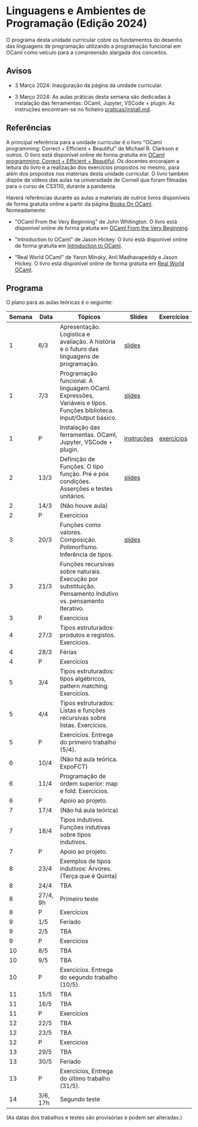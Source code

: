 # Linguagens e Ambientes de Programação (Edição 2024)

O programa desta unidade curricular cobre os fundamentos do desenho das
linguagens de programação utilizando a programação funcional em OCaml como
veículo para a compreensão alargada dos conceitos.

## Avisos

* 3 Março 2024: Inauguração da página da unidade curricular.

* 3 Março 2024: As aulas práticas desta semana são dedicadas à instalação das ferramentas: OCaml, Jupyter, VSCode + plugin. As instruções encontram-se no ficheiro [praticas/install.md](praticas/install.md).

## Referências

A principal referência para a unidade curricular é o livro "OCaml programming: Correct + Efficient + Beautiful" de Michael R. Clarkson e outros. O livro está disponível online de forma gratuita em [OCaml programming: Correct + Efficient + Beautiful](https://cs3110.github.io/textbook/). Os docentes encorajam a leitura do livro e a realização dos exercícios propostos no mesmo, para além dos propostos nos materiais desta unidade curricular. O livro também dispõe de vídeos das aulas na universidade de Cornell que foram filmadas para o curso de CS3110, durante a pandemia.

Haverá referências durante as aulas a materiais de outros livros disponíveis de forma gratuita online a partir da página [Books On OCaml](https://ocaml.org/books). Nomeadamente:

- "OCaml From the Very Beginning" de John Whitington. O livro está disponível online de forma gratuita em [OCaml From the Very Beginning](https://ocaml-book.com/).

- "Introduction to OCaml" de Jason Hickey. O livro está disponível online de forma gratuita em [Introduction to OCaml](http://courses.cms.caltech.edu/cs134/cs134b/book.pdf).

- "Real World OCaml" de Yaron Minsky, Anil Madhavapeddy e Jason Hickey. O livro está disponível online de forma gratuita em [Real World OCaml](https://dev.realworldocaml.org/).

## Programa

O plano para as aulas teóricas é o seguinte:

| Semana | Data | Tópicos | Slides | Exercícios |
| -------- | -------- | -------- | -------- | -------- |
| 1  | 6/3   | Apresentação. Logística e avaliação. A história e o futuro das linguagens de programação. |  [slides](slides/LAP%202024-1.pdf)  |    |
| 1  | 7/3   | Programação funcional. A linguagem OCaml. Expressões, Variáveis e tipos. Funções biblioteca. Input/Output básico. |  [slides](slides/LAP%202024-2.pdf)  |   |
| 1  | P   | Instalação das ferramentas. OCaml, Jupyter, VSCode + plugin. |  [instruções](praticas/install.html)  |  [exercícios](praticas/kick_the_tires.ipynb) |
| 2  | 13/3  | Definição de Funções. O tipo função. Pré e pós condições. Asserções e testes unitários.  |  [slides](slides/LAP%202024-3.pdf)  |    |
| 2  | 14/3  | (Não houve aula)    |    |   |
| 2  | P   | Exercícios |    |   |
| 3  | 20/3  | Funções como valores. Composição. Polimorfismo. Inferência de tipos.  |  [slides](slides/LAP%202024-4.pdf)  |    |
| 3  | 21/3  | Funções recursivas sobre naturais. Execução por substituição. Pensamento Indutivo vs. pensamento Iterativo. |    |   |
| 3  | P   | Exercícios |    |   |
| 4  | 27/3  | Tipos estruturados: produtos e registos. Exercícios.   |    |    |
| 4  | 28/3   | Férias   |    |   |
| 4  | P   | Exercícios |    |   |
| 5  | 3/4   | Tipos estruturados: tipos algébricos, pattern matching. Exercícios.   |    |   |
| 5  | 4/4   | Tipos estruturados: Listas e funções recursivas sobre listas. Exercícios.    |    |   |
| 5  | P   | Exercícios. Entrega do primeiro trabalho (5/4). |    |   |
| 6  | 10/4   | (Não há aula teórica. ExpoFCT)    |    |   |
| 6  | 11/4   | Programação de ordem superior: map e fold. Exercícios.    |    |   |
| 6  | P   | Apoio ao projeto. |    |   |
| 7  | 17/4   | (Não há aula teórica)   |    |   |
| 7  | 18/4   | Tipos indutivos. Funções indutivas sobre tipos indutivos.  |    |   |
| 7  | P   | Apoio ao projeto. |    |   |
| 8  | 23/4   | Exemplos de tipos indutivos: Árvores. (Terça que é Quinta)   |    |   |
| 8  | 24/4   | TBA    |    |   |
| 8  | 27/4, 9h  | Primeiro teste   |    |   |
| 8  | P   | Exercícios |    |   |
| 9  | 1/5   | Feriado   |    |   |
| 9  | 2/5   | TBA    |    |   |
| 9  | P   | Exercícios |    |   |
| 10  | 8/5   | TBA    |    |   |
| 10  | 9/5   | TBA    |    |   |
| 10  | P   | Exercícios. Entrega do segundo trabalho (10/5). |    |   |
| 11  | 15/5   | TBA    |    |   |
| 11  | 16/5   | TBA    |    |   |
| 11  | P   | Exercícios |    |   |
| 12  | 22/5   | TBA    |    |   |
| 12  | 23/5   | TBA    |    |   |
| 12  | P   | Exercícios |    |   |
| 13  | 29/5   | TBA    |    |   |
| 13  | 30/5   | Feriado    |    |   |
| 13  | P   | Exercícios, Entrega do último trabalho (31/5). |    |   |
| 14  | 3/6, 17h  | Segundo teste    |    |   |

(As datas dos trabalhos e testes são provisórias e podem ser alteradas.)
